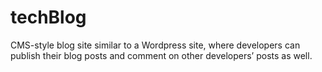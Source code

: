 # techBlog
CMS-style blog site similar to a Wordpress site, where developers can publish their blog posts and comment on other developers’ posts as well. 
